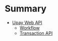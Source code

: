 # Summary

* [Upay Web API](en/README.md)
    * [Workflow](en/api/flow_en.md)
    * [Transaction API](en/api/core_en.md)